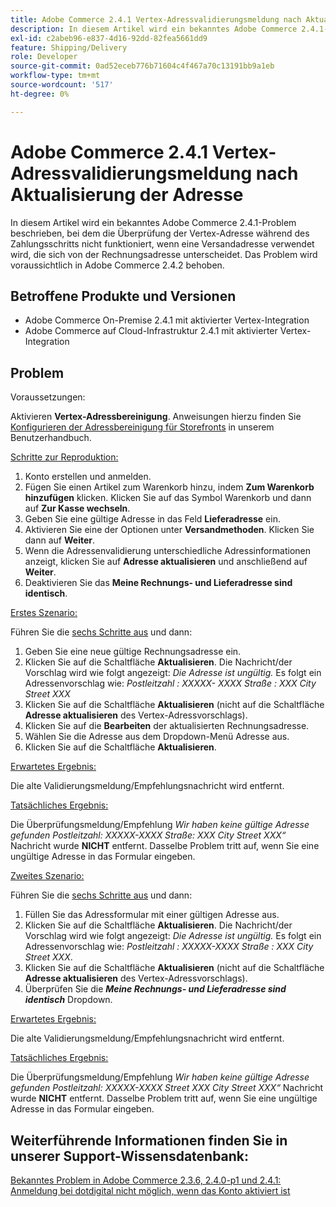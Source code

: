 ```yaml
---
title: Adobe Commerce 2.4.1 Vertex-Adressvalidierungsmeldung nach Aktualisierung der Adresse
description: In diesem Artikel wird ein bekanntes Adobe Commerce 2.4.1-Problem beschrieben, bei dem die Überprüfung der Vertex-Adresse während des Zahlungsschritts nicht funktioniert, wenn eine Versandadresse verwendet wird, die sich von der Rechnungsadresse unterscheidet. Das Problem wird voraussichtlich in Adobe Commerce 2.4.2 behoben.
exl-id: c2abeb96-e837-4d16-92dd-82fea5661dd9
feature: Shipping/Delivery
role: Developer
source-git-commit: 0ad52eceb776b71604c4f467a70c13191bb9a1eb
workflow-type: tm+mt
source-wordcount: '517'
ht-degree: 0%

---
```


# Adobe Commerce 2.4.1 Vertex-Adressvalidierungsmeldung nach Aktualisierung der Adresse

In diesem Artikel wird ein bekanntes Adobe Commerce 2.4.1-Problem beschrieben, bei dem die Überprüfung der Vertex-Adresse während des Zahlungsschritts nicht funktioniert, wenn eine Versandadresse verwendet wird, die sich von der Rechnungsadresse unterscheidet. Das Problem wird voraussichtlich in Adobe Commerce 2.4.2 behoben.

## Betroffene Produkte und Versionen

* Adobe Commerce On-Premise 2.4.1 mit aktivierter Vertex-Integration
* Adobe Commerce auf Cloud-Infrastruktur 2.4.1 mit aktivierter Vertex-Integration

## Problem

Voraussetzungen:

Aktivieren **Vertex-Adressbereinigung**. Anweisungen hierzu finden Sie [Konfigurieren der Adressbereinigung für Storefronts](https://experienceleague.adobe.com/docs/commerce-knowledge-base/kb/troubleshooting/miscellaneous/vertex-address-cleansing-different-addresses-not-allowed.html) in unserem Benutzerhandbuch.

<u>Schritte zur Reproduktion:</u>

1. Konto erstellen und anmelden.
1. Fügen Sie einen Artikel zum Warenkorb hinzu, indem **Zum Warenkorb hinzufügen** klicken. Klicken Sie auf das Symbol Warenkorb und dann auf **Zur Kasse wechseln**.
1. Geben Sie eine gültige Adresse in das Feld **Lieferadresse** ein.
1. Aktivieren Sie eine der Optionen unter **Versandmethoden**. Klicken Sie dann auf **Weiter**.
1. Wenn die Adressenvalidierung unterschiedliche Adressinformationen anzeigt, klicken Sie auf **Adresse aktualisieren** und anschließend auf **Weiter**.
1. Deaktivieren Sie das **Meine Rechnungs- und Lieferadresse sind identisch**.

<u>Erstes Szenario:</u>

Führen Sie die [ sechs Schritte aus](/help/troubleshooting/miscellaneous/magento-2-4-1-vertex-address-validation-message-post-address-update.md#first_sixth) und dann:

1. Geben Sie eine neue gültige Rechnungsadresse ein.
1. Klicken Sie auf die Schaltfläche **Aktualisieren**. Die Nachricht/der Vorschlag wird wie folgt angezeigt: *Die Adresse ist ungültig.* Es folgt ein Adressenvorschlag wie: *Postleitzahl : XXXXX- XXXX Straße : XXX City Street XXX*
1. Klicken Sie auf die Schaltfläche **Aktualisieren** (nicht auf die Schaltfläche **Adresse aktualisieren** des Vertex-Adressvorschlags).
1. Klicken Sie auf die **Bearbeiten** der aktualisierten Rechnungsadresse.
1. Wählen Sie die Adresse aus dem Dropdown-Menü Adresse aus.
1. Klicken Sie auf die Schaltfläche **Aktualisieren**.

<u>Erwartetes Ergebnis:</u>

Die alte Validierungsmeldung/Empfehlungsnachricht wird entfernt.

<u>Tatsächliches Ergebnis:</u>

Die Überprüfungsmeldung/Empfehlung *Wir haben keine gültige Adresse gefunden Postleitzahl: XXXXX-XXXX Straße: XXX City Street XXX“* Nachricht wurde **NICHT** entfernt. Dasselbe Problem tritt auf, wenn Sie eine ungültige Adresse in das Formular eingeben.

<u>Zweites Szenario:</u>

Führen Sie die [ sechs Schritte aus](/help/troubleshooting/miscellaneous/magento-2-4-1-vertex-address-validation-message-post-address-update.md#first_sixth) und dann:

1. Füllen Sie das Adressformular mit einer gültigen Adresse aus.
1. Klicken Sie auf die Schaltfläche **Aktualisieren**. Die Nachricht/der Vorschlag wird wie folgt angezeigt: *Die Adresse ist ungültig.* Es folgt ein Adressenvorschlag wie: *Postleitzahl : XXXXX-XXXX Straße : XXX City Street XXX*.
1. Klicken Sie auf die Schaltfläche **Aktualisieren** (nicht auf die Schaltfläche **Adresse aktualisieren** des Vertex-Adressvorschlags).
1. Überprüfen Sie die ***Meine Rechnungs- und Lieferadresse sind identisch*** Dropdown.

<u>Erwartetes Ergebnis:</u>

Die alte Validierungsmeldung/Empfehlungsnachricht wird entfernt.

<u>Tatsächliches Ergebnis:</u>

Die Überprüfungsmeldung/Empfehlung *Wir haben keine gültige Adresse gefunden Postleitzahl: XXXXX-XXXX Street XXX City Street XXX“* Nachricht wurde **NICHT** entfernt. Dasselbe Problem tritt auf, wenn Sie eine ungültige Adresse in das Formular eingeben.

## Weiterführende Informationen finden Sie in unserer Support-Wissensdatenbank:

[Bekanntes Problem in Adobe Commerce 2.3.6, 2.4.0-p1 und 2.4.1: Anmeldung bei dotdigital nicht möglich, wenn das Konto aktiviert ist](/help/troubleshooting/miscellaneous/magento-2-3-6-2-4-0-p1-2-4-1-known-issue-dotdigital-login.md)
